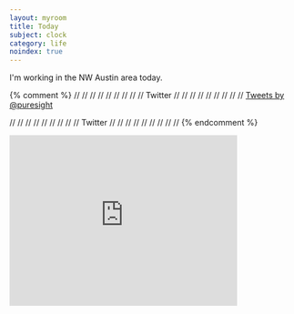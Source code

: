 ```yaml
---
layout: myroom
title: Today
subject: clock
category: life
noindex: true
---
```


I'm working in the NW Austin area today.

{% comment %}
// // // // // // // // // Twitter // // // // // // // // //
  <a class="twitter-timeline" data-dnt="true" href="https://twitter.com/puresight" data-widget-id="729805088336666625">Tweets by @puresight</a>
  <script>!function(d,s,id){var js,fjs=d.getElementsByTagName(s)[0],p=/^http:/.test(d.location)?'http':'https';if(!d.getElementById(id)){js=d.createElement(s);js.id=id;js.src=p+"://platform.twitter.com/widgets.js";fjs.parentNode.insertBefore(js,fjs);}}(document,"script","twitter-wjs");</script>
// // // // // // // // // Twitter // // // // // // // // //
{% endcomment %}

<iframe src="https://www.google.com/maps/embed?pb=!1m18!1m12!1m3!1d178609.90278131425!2d-97.75278690006999!3d30.372987035615697!2m3!1f0!2f0!3f0!3m2!1i1024!2i768!4f13.1!3m3!1m2!1s0x0%3A0x0!2zMzDCsDIyJzQ1LjUiTiA5N8KwNDQnMTYuNSJX!5e0!3m2!1sen!2sus!4v1462900131059"
  width="400" height="300" frameborder="0" style="border:0" allowfullscreen
></iframe>
